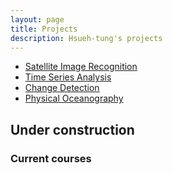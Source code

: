 ```yaml
---
layout: page
title: Projects
description: Hsueh-tung's projects
---
```


<div class="navbar">
    <div class="navbar-inner">
        <ul class="nav">
            <li><a href="#current">Satellite Image Recognition</a></li>
            <li><a href="#shortcourses">Time Series Analysis</a></li>
            <li><a href="#misc">Change Detection</a></li>
            <li><a href="#old">Physical Oceanography</a></li>
        </ul>
    </div>
</div>

## Under construction
### <a name="current"></a>Current courses

